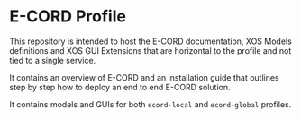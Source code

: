 # E-CORD Profile

This repository is intended to host the E-CORD documentation, XOS Models definitions and XOS GUI Extensions that are horizontal to the profile and not tied to a single service.

It contains an overview of E-CORD and an installation guide that outlines step by step how to deploy an end to end E-CORD solution.

It contains models and GUIs for both `ecord-local` and `ecord-global` profiles.


